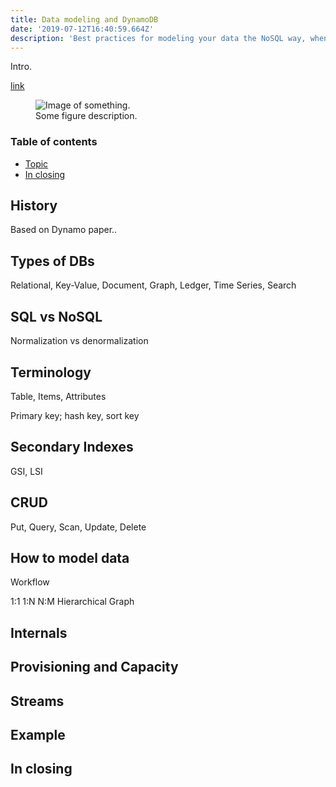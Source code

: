 ```yaml
---
title: Data modeling and DynamoDB
date: '2019-07-12T16:40:59.664Z'
description: 'Best practices for modeling your data the NoSQL way, when working with DynamoDB.'
---
```


Intro.

<a href="" target="_blank" rel="noopener noreferrer">link</a>

<figure>
  <img src="./img" alt="Image of something.">
  <figcaption>Some figure description.</figcaption>
</figure>

### Table of contents

- [Topic](#)
- [In closing](#in-closing)

## History

Based on Dynamo paper..

## Types of DBs

Relational, Key-Value, Document, Graph, Ledger, Time Series, Search

## SQL vs NoSQL

Normalization vs denormalization

## Terminology

Table, Items, Attributes

Primary key; hash key, sort key

## Secondary Indexes

GSI, LSI

## CRUD

Put, Query, Scan, Update, Delete

## How to model data

Workflow

1:1
1:N
N:M
Hierarchical
Graph

## Internals

## Provisioning and Capacity

## Streams

## Example

## In closing
